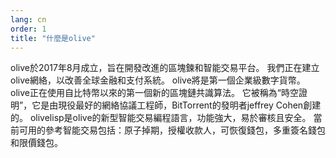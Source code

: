 ```yaml
---
lang: cn
order: 1
title: "什麼是olive"
---
```


olive於2017年8月成立，旨在開發改進的區塊鍊和智能交易平台。 我們正在建立olive網絡，以改善全球金融和支付系統。 olive將是第一個企業級數字貨幣。 olive正在使用自比特幣以來的第一個新的區塊鏈共識算法。 它被稱為“時空證明”，它是由現役最好的網絡協議工程師，BitTorrent的發明者jeffrey Cohen創建的。 olivelisp是olive的新型智能交易編程語言，功能強大，易於審核且安全。 當前可用的參考智能交易包括：原子掉期，授權收款人，可恢復錢包，多重簽名錢包和限價錢包。 
